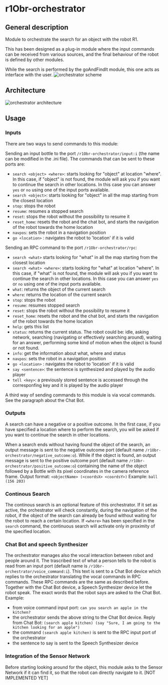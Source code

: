 # r1Obr-orchestrator

## General description
Module to orchestrate the search for an object with the robot R1.

This has been designed as a plug-in module where the input commands can be received from various sources, and the final behaviour of the robot is defined by other modules.

While the search is performed by the goAndFindIt module, this one acts as interface with the user.
![orchestrator scheme](https://github.com/colombraf/r1-object-retrieval/assets/45776020/10a1f851-1eea-41cf-999e-471d9c42a348)

## Architecture
![orchestrator architecture](https://github.com/colombraf/r1-object-retrieval/assets/45776020/9d8566cc-ff8f-481a-8f01-e9d45f288b62)


## Usage

### Inputs
There are two ways to send commands to this module:

Sending an input bottle to the port `/r1Obr-orchestrator/input:i` (the name can be modified in the .ini file).
The commands that can be sent to these ports are:
- `search <object> <where>`: starts looking for "object" at location "where". In this case, if "object" is not found, the module will ask you if you want to continue the search in other locations. In this case you can answer `yes` or `no` using one of the input ports available.
- `search <object>`: starts looking for "object" in all the map starting from the closest location
- `stop`: stops the robot
- `resume`: resumes a stopped search
- `reset`: stops the robot without the possibility to resume it
- `reset_home`: resets the robot and the chat bot, and starts the navigation of the robot towards the home location
- `navpos`: sets the robot in a navigation position
- `go <location>` : navigates the robot to 'location' if it is valid

Sending an RPC command to the port `/r1Obr-orchestrator/rpc`:
- `search <what>` starts looking for "what" in all the map starting from the closest location
- `search <what> <where>`: starts looking for "what" at location "where". In this case, if "what" is not found, the module will ask you if you want to continue the search in other locations. In this case you can answer `yes` or `no` using one of the input ports available.
- `what`: returns the object of the current search
- `where`: returns the location of the current search
- `stop`: stops the robot
- `resume`: resumes stopped search
- `reset`: stops the robot without the possibility to resume it
- `reset_home`: resets the robot and the chat bot, and starts the navigation of the robot towards the home location
- `help`: gets this list
- `status`: returns the current status. The robot could be: idle, asking network, searching (navigating or effectively searching around), waiting for an answer, performing some kind of motion when the object is found or not found.
- `info`: get the information about what, where and status
- `navpos`: sets the robot in a navigation position
- `go <location>` : navigates the robot to 'location' if it is valid
- `say <sentence>`: the sentence is synthesized and played by the audio player
- `tell <key>`: a previously stored sentence is accessed through the corresponfing key and it is played by the audio player

A third way of sending commands to this module is via vocal commands. See the paragraph about the Chat Bot.

### Outputs
A search can have a negative or a positive outcome.
In the first case, if you have specified a location where to perform the search, you will be asked if you want to continue the search in other locations.

When a search ends without having found the object of the search, an output message is sent to the negative outcome port (default name `/r1Obr-orchestrator/negative_outcome:o`).
While if the object is found, an output message is sent to the positive outcome port (default name `/r1Obr-orchestrator/positive_outcome:o`) containing the name of the object followed by a Bottle with its pixel coordinates in the camera reference frame. 
Output format:  `<objectName> (<coordsX> <coordsY>)`
Example:        `ball (156 203)`

### Continous Search 
The continous search is an optional feature of this orchestrator. 
If it set as active, the orchestrator will check constantly, during the navigation of the robot, if the object of the search can already be found without waiting for the robot to reach a certain location.
If `<where>` has been specified in the `search` command, the continuous search will activate only in proximity of the specified location.

### Chat Bot and speech Synthesizer 
The orchestrator manages also the vocal interaction between robot and people around it. 
The trascribed text of what a person tells to the robot is read from an input port (default name is `/r1Obr-orchestrator/voice_command:i`). This text is sent to a Chat Bot device which replies to the orchestrator translating the vocal commands in RPC commands. 
These RPC commands are the same as described before.
Together with the Chat Bot device, a Speech Synthesizer device let the robot speak. The exact words that the robot says are asked to the Chat Bot.
Example:
- from voice command input port: `can you search an apple in the kitchen?`
- the orchestrator sends the above string to the Chat Bot device. Reply from Chat Bot: `(search apple kitchen) (say "Sure, I am going to the kitchen looking for an apple")`
- the command `(search apple kitchen)` is sent to the RPC input port of the orchestrator
- the sentence to say is sent to the Speech Synthesizer device


### Integration of the Sensor Network
Before starting looking around for the object, this module asks to the Sensor Network if it can find it, so that the robot can directly navigate to it.
[NOT IMPLEMENTED YET]
